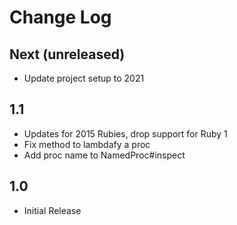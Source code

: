 # Change Log

## Next (unreleased)

* Update project setup to 2021

## 1.1

* Updates for 2015 Rubies, drop support for Ruby 1
* Fix method to lambdafy a proc
* Add proc name to NamedProc#inspect

## 1.0

* Initial Release
